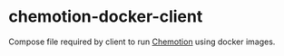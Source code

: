 # chemotion-docker-client

Compose file required by client to run [Chemotion](http://chemotion.net) using docker images.
